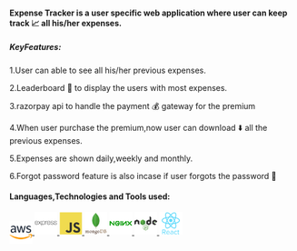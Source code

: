 
<h4>Expense Tracker is a user specific web application where user can keep track 📈 all his/her expenses.<h4/>

<h5>KeyFeatures:</h5>
 <p>1.User can able to see all his/her previous expenses.</p> 
  <p>2.Leaderboard 🥇 to display the users with most expenses.</p>
  <p>3.razorpay api to handle the payment 💰 gateway for the premium</p> 
  <p>4.When user purchase the premium,now user can download ⬇️ all the previous expenses.</p>
  <p>5.Expenses are shown daily,weekly and monthly.</p>
  <p>6.Forgot password feature is also incase if user forgots the password 📧</p>

  <h4>Languages,Technologies and Tools used:</h4>
  <div margin-left="200px" gap="50px"> <a padding="30px" href="https://aws.amazon.com" target="_blank" rel="noreferrer"> <img align="center" margin-left="200px" src="https://raw.githubusercontent.com/devicons/devicon/master/icons/amazonwebservices/amazonwebservices-original-wordmark.svg" alt="aws" width="40" height="40"/> </a> <a href="https://www.w3schools.com/css/" target="_blank" rel="noreferrer"></a> <a href="https://expressjs.com" target="_blank" rel="noreferrer"> <img src="https://raw.githubusercontent.com/devicons/devicon/master/icons/express/express-original-wordmark.svg" alt="express" width="40" height="40"/> </a> <a href="https://firebase.google.com/" target="_blank" rel="noreferrer"> </a> <a href="https://www.w3.org/html/" target="_blank" rel="noreferrer"> </a> <a href="https://developer.mozilla.org/en-US/docs/Web/JavaScript" target="_blank" rel="noreferrer"> <img src="https://raw.githubusercontent.com/devicons/devicon/master/icons/javascript/javascript-original.svg" alt="javascript" width="40" height="40"/> </a> <a href="https://www.mongodb.com/" target="_blank" rel="noreferrer"> <img src="https://raw.githubusercontent.com/devicons/devicon/master/icons/mongodb/mongodb-original-wordmark.svg" alt="mongodb" width="40" height="40"/> </a> <a href="https://www.mysql.com/" target="_blank" rel="noreferrer"> </a> <a href="https://www.nginx.com" target="_blank" rel="noreferrer"> <img src="https://raw.githubusercontent.com/devicons/devicon/master/icons/nginx/nginx-original.svg" alt="nginx" width="40" height="40"/> </a> <a href="https://nodejs.org" target="_blank" rel="noreferrer"> <img src="https://raw.githubusercontent.com/devicons/devicon/master/icons/nodejs/nodejs-original-wordmark.svg" alt="nodejs" width="40" height="40"/> </a> <a href="https://www.python.org" target="_blank" rel="noreferrer">  </a> <a href="https://reactjs.org/" target="_blank" rel="noreferrer"> <img src="https://raw.githubusercontent.com/devicons/devicon/master/icons/react/react-original-wordmark.svg" alt="react" width="40" height="40"/> </a> </div>
  
